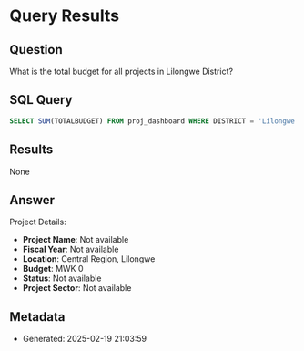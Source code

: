 # Query Results

## Question
What is the total budget for all projects in Lilongwe District?

## SQL Query
```sql
SELECT SUM(TOTALBUDGET) FROM proj_dashboard WHERE DISTRICT = 'Lilongwe'
```

## Results
None

## Answer
Project Details:
* **Project Name**: Not available
* **Fiscal Year**: Not available
* **Location**: Central Region, Lilongwe
* **Budget**: MWK 0
* **Status**: Not available
* **Project Sector**: Not available

## Metadata
- Generated: 2025-02-19 21:03:59
